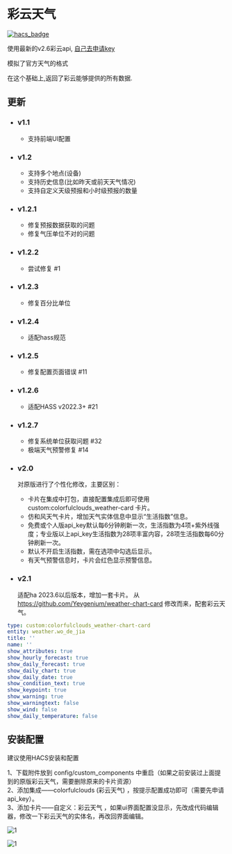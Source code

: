 <!--
 * @Author        : fineemb
 * @Github        : https://github.com/fineemb
 * @Description   : 
 * @Date          : 2020-08-26 16:20:12
 * @LastEditors   : dscao
 * @LastEditTime  : 2023-06-20 16:28:28
-->

# 彩云天气

[![hacs_badge](https://img.shields.io/badge/HACS-Default-orange.svg)](https://github.com/hacs/integration)

使用最新的v2.6彩云api, [自己去申请key](https://www.caiyunapp.com/dev_center/login.html)

模拟了官方天气的格式

在这个基础上,返回了彩云能够提供的所有数据.

## 更新

+ ### v1.1
  + 支持前端UI配置
+ ### v1.2
  + 支持多个地点(设备)
  + 支持历史信息(比如昨天或前天天气情况)
  + 支持自定义天级预报和小时级预报的数量
+ ### v1.2.1
  + 修复预报数据获取的问题
  + 修复气压单位不对的问题
+ ### v1.2.2
  + 尝试修复 #1
+ ### v1.2.3
  + 修复百分比单位
+ ### v1.2.4
  + 适配hass规范

+ ### v1.2.5
  + 修复配置页面错误 #11
+ ### v1.2.6
  + 适配HASS v2022.3+ #21
+ ### v1.2.7
  + 修复系统单位获取问题 #32
  + 极端天气预警修复 #14
  
+ ### v2.0

  对原版进行了个性化修改，主要区别：
  + 卡片在集成中打包，直接配置集成后即可使用 custom:colorfulclouds_weather-card 卡片。
  + 仿和风天气卡片，增加天气实体信息中显示“生活指数”信息。
  + 免费或个人版api_key默认每6分钟刷新一次，生活指数为4项+紫外线强度；专业版以上api_key生活指数为28项丰富内容，28项生活指数每60分钟刷新一次。
  + 默认不开启生活指数，需在选项中勾选后显示。
  + 有天气预警信息时，卡片会红色显示预警信息。

+ ### v2.1

  适配ha 2023.6以后版本，增加一套卡片。
  从 https://github.com/Yevgenium/weather-chart-card 修改而来，配套彩云天气。
```yaml
type: custom:colorfulclouds_weather-chart-card
entity: weather.wo_de_jia
title: ''
name: ''
show_attributes: true
show_hourly_forecast: true
show_daily_forecast: true
show_daily_chart: true
show_daily_date: true
show_condition_text: true
show_keypoint: true
show_warning: true
show_warningtext: false
show_wind: false
show_daily_temperature: false
```
  
## 安装配置

建议使用HACS安装和配置

1、下载附件放到 config/custom_components 中重启（如果之前安装过上面提到的原版彩云天气，需要删除原来的卡片资源） \
2、添加集成——colorfulclouds (彩云天气) ，按提示配置成功即可（需要先申请api_key）。\
3、添加卡片——自定义：彩云天气 ，如果ui界面配置没显示，先改成代码编辑器，修改一下彩云天气的实体名，再改回界面编辑。

![1](https://github.com/dscao/Colorfulclouds-weather/assets/16587914/0c88d311-80b6-40bf-9b82-6ee8aea296b3)

![1](https://github.com/dscao/Colorfulclouds-weather/assets/16587914/751d72d4-8ec4-440e-84be-494334b401e4)

